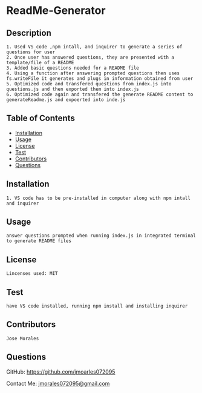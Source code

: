 # ReadMe-Generator
    
    
## Description
    1. Used VS code ,npm intall, and inquirer to generate a series of questions for user
    2. Once user has answered questions, they are presented with a template/file of a README
    3. Added basic questions needed for a README file
    4. Using a function after answering prompted questions then uses fs.writeFile it generates and plugs in information obtained from user
    5. Optimized code and transfered questions from index.js into questions.js and then exported them into index.js
    6. Optimized code again and transfered the generate README content to  generateReadme.js and expoerted into inde.js
 
## Table of Contents
* [Installation](#installation)
* [Usage](#usage)
* [License](#license)
* [Test](#test)
* [Contributors](#contributors)
* [Questions](#questions)

## Installation
    1. VS code has to be pre-installed in computer along with npm intall and inquirer
## Usage
    answer questions prompted when running index.js in integrated terminal to generate README files
## License
    Lincenses used: MIT
## Test
    have VS code installed, running npm install and installing inquirer
## Contributors
    Jose Morales
## Questions
GitHub: https://github.com/jmoarles072095

Contact Me: jmorales072095@gmail.com
    
